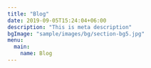 ```yaml
---
title: "Blog"
date: 2019-09-05T15:24:04+06:00
description: "This is meta description"
bgImage: "sample/images/bg/section-bg5.jpg"
menu:
  main:
    name: Blog
---
```


